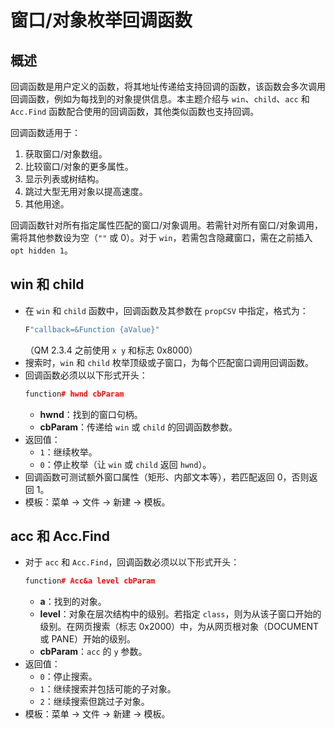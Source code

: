 # 窗口/对象枚举回调函数

## 概述
回调函数是用户定义的函数，将其地址传递给支持回调的函数，该函数会多次调用回调函数，例如为每找到的对象提供信息。本主题介绍与 `win`、`child`、`acc` 和 `Acc.Find` 函数配合使用的回调函数，其他类似函数也支持回调。

回调函数适用于：
1. 获取窗口/对象数组。
2. 比较窗口/对象的更多属性。
3. 显示列表或树结构。
4. 跳过大型无用对象以提高速度。
5. 其他用途。

回调函数针对所有指定属性匹配的窗口/对象调用。若需针对所有窗口/对象调用，需将其他参数设为空（`""` 或 0）。对于 `win`，若需包含隐藏窗口，需在之前插入 `opt hidden 1`。

## win 和 child
- 在 `win` 和 `child` 函数中，回调函数及其参数在 `propCSV` 中指定，格式为：
  ```cpp
  F"callback=&Function {aValue}"
  ```
  （QM 2.3.4 之前使用 `x y` 和标志 0x8000）
- 搜索时，`win` 和 `child` 枚举顶级或子窗口，为每个匹配窗口调用回调函数。
- 回调函数必须以以下形式开头：
  ```cpp
  function# hwnd cbParam
  ```
  - **hwnd**：找到的窗口句柄。
  - **cbParam**：传递给 `win` 或 `child` 的回调函数参数。
- 返回值：
  - `1`：继续枚举。
  - `0`：停止枚举（让 `win` 或 `child` 返回 `hwnd`）。
- 回调函数可测试额外窗口属性（矩形、内部文本等），若匹配返回 0，否则返回 1。
- 模板：菜单 -> 文件 -> 新建 -> 模板。

## acc 和 Acc.Find
- 对于 `acc` 和 `Acc.Find`，回调函数必须以以下形式开头：
  ```cpp
  function# Acc&a level cbParam
  ```
  - **a**：找到的对象。
  - **level**：对象在层次结构中的级别。若指定 `class`，则为从该子窗口开始的级别。在网页搜索（标志 0x2000）中，为从网页根对象（DOCUMENT 或 PANE）开始的级别。
  - **cbParam**：`acc` 的 `y` 参数。
- 返回值：
  - `0`：停止搜索。
  - `1`：继续搜索并包括可能的子对象。
  - `2`：继续搜索但跳过子对象。
- 模板：菜单 -> 文件 -> 新建 -> 模板。
